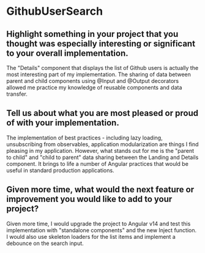 # GithubUserSearch

## Highlight something in your project that you thought was especially interesting or significant to your overall implementation.

The "Details" component that displays the list of Github users is actually the most interesting part of my implementation. The sharing of data between parent and child components using @Input and @Output decorators allowed me practice my knowledge of reusable components and data transfer.

## Tell us about what you are most pleased or proud of with your implementation.

The implementation of best practices - including lazy loading, unsubscribing from observables, application modularization are things I find pleasing in my application. However, what stands out for me is the "parent to child" and "child to parent" data sharing between the Landing and Details component. It brings to life a number of Angular practices that would be useful in standard production applications.

## Given more time, what would the next feature or improvement you would like to add to your project?

Given more time, I would upgrade the project to Angular v14 and test this implementation with "standalone components" and the new Inject function. I would also use skeleton loaders for the list items and implement a debounce on the search input.
